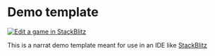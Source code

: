 # Demo template

[![Edit a game in StackBlitz](https://developer.stackblitz.com/img/open_in_stackblitz.svg)](https://stackblitz.com/fork/github/liana-p/narrat-engine/tree/main/demo-template?title=New%20Narrat%20Game&file=public/data/demo.nar)

This is a narrat demo template meant for use in an IDE like [StackBlitz](https://stackblitz.com/)
